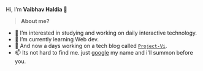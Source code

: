 Hi, I’m **Vaibhav Haldia** 👋


> **About me?**
- 👀 I’m interested in studying and working on daily interactive technology.
- 🌱 I’m currently learning Web dev.
- 💞️ And now a days working on a tech blog called [```Project-Vi```](https://github.com/xoxics/).
- 📫 Its not hard to find me. just [google](https://github.com/xoxics/) my name and i'll summon before you.
<!--- we have to add my portfolio webiste link in this google link place--->

<!---
xoxics/xoxics is a ✨ special ✨ repository because its `README.md` (this file) appears on your GitHub profile.
You can click the Preview link to take a look at your changes.
--->
